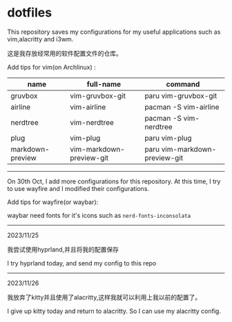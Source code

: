 # dotfiles
This repository saves my configurations for my useful applications such as vim,alacritty and i3wm.

这是我存放经常用的软件配置文件的仓库。

Add tips for vim(on Archlinux) :

| name     | full-name       | command                 |
| -------- | --------------- | ----------------------- |
| gruvbox  | vim-gruvbox-git | paru vim-gruvbox-git |
| airline  | vim-airline     | pacman -S vim-airline   |
| nerdtree | vim-nerdtree    | pacman  -S vim-nerdtree |
| plug     | vim-plug        | paru vim-plug        |
|markdown-preview| vim-markdown-preview-git| paru vim-markdown-preview-git|

***

On 30th Oct, I add more configurations for this repository. At this time, I try to use wayfire and I modified their configurations.  

Add tips for wayfire(or waybar):

waybar need fonts for it's icons such as `nerd-fonts-inconsolata` 

***

2023/11/25


我尝试使用hyprland,并且将我的配置保存

I try hyprland today, and send my config to this repo

***

2023/11/26

我放弃了kitty并且使用了alacritty,这样我就可以利用上我以前的配置了。

I give up kitty today and return to alacritty. So I can use my alacritty config.
